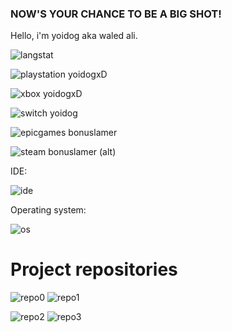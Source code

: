 ### **NOW'S YOUR CHANCE TO BE A BIG SHOT!**

Hello, i'm yoidog aka waled ali.

![langstat](https://github-readme-stats.vercel.app/api/top-langs/?username=yoidog)

![playstation](https://img.shields.io/badge/PlayStation-003791?style=for-the-badge&logo=playstation&logoColor=white) yoidogxD

![xbox](https://img.shields.io/badge/Xbox-107C10?style=for-the-badge&logo=xbox&logoColor=white) yoidogxD

![switch](https://img.shields.io/badge/Nintendo_Switch-E60012?style=for-the-badge&logo=nintendo-switch&logoColor=white) yoidog

![epicgames](https://img.shields.io/badge/Epic%20Games-313131?style=for-the-badge&logo=Epic%20Games&logoColor=white) bonuslamer

![steam](https://img.shields.io/badge/Steam-000000?style=for-the-badge&logo=steam&logoColor=white) bonuslamer (alt)

IDE:

![ide](https://img.shields.io/badge/dev%20c++-1B6AC6?style=for-the-badge)

Operating system:

![os](https://img.shields.io/badge/Windows-0078D6?style=for-the-badge&logo=windows&logoColor=white)

# Project repositories

![repo0](https://github-readme-stats.vercel.app/api/pin/?username=yoidog&repo=desk16)
![repo1](https://github-readme-stats.vercel.app/api/pin/?username=yoidog&repo=opengine)

![repo2](https://github-readme-stats.vercel.app/api/pin/?username=yoidog&repo=FacelessOS2)
![repo3](https://github-readme-stats.vercel.app/api/pin/?username=yoidog&repo=bat2cpp)
